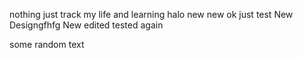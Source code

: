 nothing just track my life and learning
halo new new
ok just test
New Designgfhfg New
edited tested
again

some random text